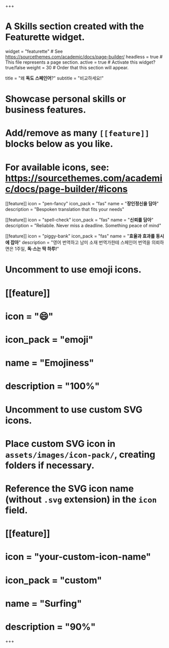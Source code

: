 +++
# A Skills section created with the Featurette widget.
widget = "featurette"  # See https://sourcethemes.com/academic/docs/page-builder/
headless = true  # This file represents a page section.
active = true  # Activate this widget? true/false
weight = 30  # Order that this section will appear.

title = "왜 **독도 스페인어**?"
subtitle = "비교하세요!"

# Showcase personal skills or business features.
# 
# Add/remove as many `[[feature]]` blocks below as you like.
# 
# For available icons, see: https://sourcethemes.com/academic/docs/page-builder/#icons

[[feature]]
  icon = "pen-fancy"
  icon_pack = "fas"
  name = "**장인정신을 담아**"
  description = "Bespoken translation that fits your needs"
  
[[feature]]
  icon = "spell-check"
  icon_pack = "fas"
  name = "**신뢰를 담아**"
  description = "Reliabile. Never miss a deadline. Something peace of mind"
  
[[feature]]
  icon = "piggy-bank"
  icon_pack = "fas"
  name = "**효율과 효과를 동시에  잡아**"
  description = "영어 번역하고 남미 소재 번역가한테 스페인어 번역을 의뢰하면은 1주일, **독·스는 딱 하루!**" 

# Uncomment to use emoji icons.
# [[feature]]
#  icon = ":smile:"
#  icon_pack = "emoji"
#  name = "Emojiness"
#  description = "100%"  

# Uncomment to use custom SVG icons.
# Place custom SVG icon in `assets/images/icon-pack/`, creating folders if necessary.
# Reference the SVG icon name (without `.svg` extension) in the `icon` field.
# [[feature]]
#  icon = "your-custom-icon-name"
#  icon_pack = "custom"
#  name = "Surfing"
#  description = "90%"

+++
